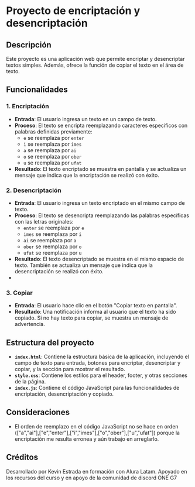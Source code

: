# Proyecto de encriptación y desencriptación

## Descripción
Este proyecto es una aplicación web que permite encriptar y desencriptar textos simples. Además, ofrece la función de copiar el texto en el área de texto.

## Funcionalidades

### 1. **Encriptación**
- **Entrada**: El usuario ingresa un texto en un campo de texto.
- **Proceso**: El texto se encripta reemplazando caracteres específicos con palabras definidas previamente:
  - `e` se reemplaza por `enter`
  - `i` se reemplaza por `imes`
  - `a` se reemplaza por `ai`
  - `o` se reemplaza por `ober`
  - `u` se reemplaza por `ufat`
- **Resultado**: El texto encriptado se muestra en pantalla y se actualiza un mensaje que indica que la encriptación se realizó con éxito.

### 2. **Desencriptación**
- **Entrada**: El usuario ingresa un texto encriptado en el mismo campo de texto.
- **Proceso**: El texto se desencripta reemplazando las palabras específicas con las letras originales:
  - `enter` se reemplaza por `e`
  - `imes` se reemplaza por `i`
  - `ai` se reemplaza por `a`
  - `ober` se reemplaza por `o`
  - `ufat` se reemplaza por `u`
- **Resultado**: El texto desencriptado se muestra en el mismo espacio de texto. También se actualiza un mensaje que indica que la desencriptación se realizó con éxito.
- 

### 3. **Copiar**
- **Entrada**: El usuario hace clic en el botón "Copiar texto en pantalla".
- **Resultado**: Una notificación informa al usuario que el texto ha sido copiado. Si no hay texto para copiar, se muestra un mensaje de advertencia.

## Estructura del proyecto

- **`index.html`**: Contiene la estructura básica de la aplicación, incluyendo el campo de texto para entrada, botones para encriptar, desencriptar y copiar, y la sección para mostrar el resultado.
- **`style.css`**: Contiene los estilos para el header, footer, y otras secciones de la página.
- **`index.js`**: Contiene el código JavaScript para las funcionalidades de encriptación, desencriptación y copiado.

## Consideraciones
- El orden de reemplazo en el código JavaScript no se hace en orden (["a","ai"],["e","enter"],["i","imes"],["o","ober"],["u","ufat"]) porque la encriptación me resulta erronea y aún trabajo en arreglarlo.

## Créditos

Desarrollado por Kevin Estrada en formación con Alura Latam.
Apoyado en los recursos del curso y en apoyo de la comunidad de discord ONE G7
